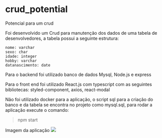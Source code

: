 # crud_potential
 Potencial para um crud

Foi desenvolvido um Crud para manutenção dos dados de uma tabela de desenvolvedores, a tabela possui a seguinte estrutura:

```
nome: varchar
sexo: char
idade: integer
hobby: varchar
datanascimento: date
```

Para o backend foi utilizado banco de dados Mysql, Node.js e express

Para o front end foi utilizado React.js com typescript com as seguintes bibliotecas: styled-component, axios, react-modal 

Não foi utilizado docker para a aplicação, o script sql para a criação do banco e da tabela se encontra no projeto como mysql.sql, para rodar a aplicação execute o comando:

>npm start


Imagem da aplicação 
<img src="https://i.imgur.com/tHNx2Nm.png"/>
